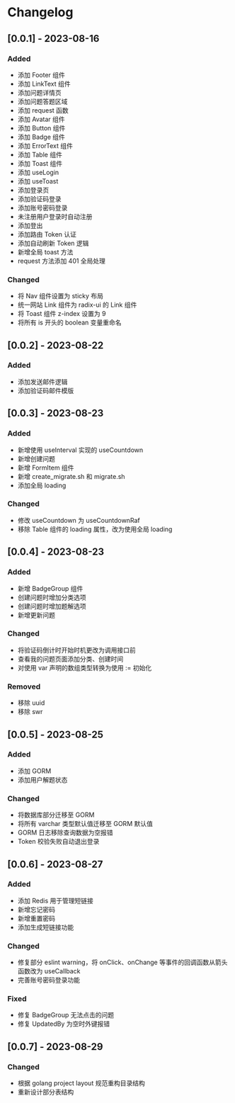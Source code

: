 # Changelog

## [0.0.1] - 2023-08-16

### Added

- 添加 Footer 组件
- 添加 LinkText 组件
- 添加问题详情页
- 添加问题答题区域
- 添加 request 函数
- 添加 Avatar 组件
- 添加 Button 组件
- 添加 Badge 组件
- 添加 ErrorText 组件
- 添加 Table 组件
- 添加 Toast 组件
- 添加 useLogin
- 添加 useToast
- 添加登录页
- 添加验证码登录
- 添加账号密码登录
- 未注册用户登录时自动注册
- 添加登出
- 添加路由 Token 认证
- 添加自动刷新 Token 逻辑
- 新增全局 toast 方法
- request 方法添加 401 全局处理

### Changed

- 将 Nav 组件设置为 sticky 布局
- 统一网站 Link 组件为 radix-ui 的 Link 组件
- 将 Toast 组件 z-index 设置为 9
- 将所有 is 开头的 boolean 变量重命名

## [0.0.2] - 2023-08-22

### Added

- 添加发送邮件逻辑
- 添加验证码邮件模版

## [0.0.3] - 2023-08-23

### Added

- 新增使用 useInterval 实现的 useCountdown
- 新增创建问题
- 新增 FormItem 组件
- 新增 create_migrate.sh 和 migrate.sh
- 添加全局 loading

### Changed

- 修改 useCountdown 为 useCountdownRaf
- 移除 Table 组件的 loading 属性，改为使用全局 loading

## [0.0.4] - 2023-08-23

### Added

- 新增 BadgeGroup 组件
- 创建问题时增加分类选项
- 创建问题时增加题解选项
- 新增更新问题

### Changed

- 将验证码倒计时开始时机更改为调用接口前
- 查看我的问题页面添加分类、创建时间
- 对使用 var 声明的数组类型转换为使用 := 初始化

### Removed

- 移除 uuid
- 移除 swr

## [0.0.5] - 2023-08-25

### Added

- 添加 GORM
- 添加用户解题状态

### Changed

- 将数据库部分迁移至 GORM
- 将所有 varchar 类型默认值迁移至 GORM 默认值
- GORM 日志移除查询数据为空报错
- Token 校验失败自动退出登录

## [0.0.6] - 2023-08-27

### Added

- 添加 Redis 用于管理短链接
- 新增忘记密码
- 新增重置密码
- 添加生成短链接功能

### Changed

- 修复部分 eslint warning，将 onClick、onChange 等事件的回调函数从箭头函数改为 useCallback
- 完善账号密码登录功能

### Fixed

- 修复 BadgeGroup 无法点击的问题
- 修复 UpdatedBy 为空时外键报错

## [0.0.7] - 2023-08-29

### Changed

- 根据 golang project layout 规范重构目录结构
- 重新设计部分表结构